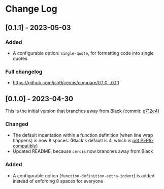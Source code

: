 # Change Log

## [0.1.1] - 2023-05-03

### Added

- A configurable option: `single-quote`, for formatting code into single quotes

### Full changelog

- https://github.com/jsh9/cercis/compare/0.1.0...0.1.1

## [0.1.0] - 2023-04-30

This is the initial version that branches away from Black (commit:
[e712e4](https://github.com/psf/black/commit/e712e48e06420d9240ce95c81acfcf6f11d14c83))

### Changed

- The default indentation within a function definition (when line wrap happens) is now 8
  spaces. (Black's default is 4, which is
  [not PEP8-compatible](https://github.com/psf/black/issues/1127))
- Updated README, because `cercis` now branches away from Black

### Added

- A configurable option (`function-definition-extra-indent`) is added instead of
  enforcing 8 spaces for everyone
